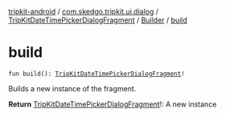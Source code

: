 [tripkit-android](../../../index.md) / [com.skedgo.tripkit.ui.dialog](../../index.md) / [TripKitDateTimePickerDialogFragment](../index.md) / [Builder](index.md) / [build](./build.md)

# build

`fun build(): `[`TripKitDateTimePickerDialogFragment`](../index.md)`!`

Builds a new instance of the fragment.

**Return**
[TripKitDateTimePickerDialogFragment](../index.md)!: A new instance

